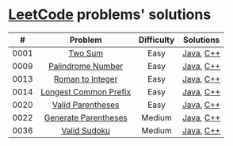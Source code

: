 # [LeetCode](https://leetcode.com/) problems' solutions

| #    | Problem                                                                                   | Difficulty | Solutions                                                                                                                                                                        |
| :--: | :---------------------------------------------------------------------------------------: | :--------: | :------------------------------------------------------------------------------------------------------------------------------------------------------------------------------: |
| 0001 | [Two Sum](https://leetcode.com/problems/two-sum/description/)                             | Easy       | [Java](https://github.com/sysfutex/leetcode/tree/main/java/0001-two-sum), [C++](https://github.com/sysfutex/leetcode/tree/main/c%2B%2B/0001-two-sum)                             |
| 0009 | [Palindrome Number](https://leetcode.com/problems/palindrome-number/description/)         | Easy       | [Java](https://github.com/sysfutex/leetcode/tree/main/java/0009-palindrome-number), [C++](https://github.com/sysfutex/leetcode/tree/main/c%2B%2B/0009-palindrome-number)         |
| 0013 | [Roman to Integer](https://leetcode.com/problems/roman-to-integer/description/)           | Easy       | [Java](https://github.com/sysfutex/leetcode/tree/main/java/0013-roman-to-integer), [C++](https://github.com/sysfutex/leetcode/tree/main/c%2B%2B/0013-roman-to-integer)           |
| 0014 | [Longest Common Prefix](https://leetcode.com/problems/longest-common-prefix/description/) | Easy       | [Java](https://github.com/sysfutex/leetcode/tree/main/java/0014-longest-common-prefix), [C++](https://github.com/sysfutex/leetcode/tree/main/c%2B%2B/0014-longest-common-prefix) |
| 0020 | [Valid Parentheses](https://leetcode.com/problems/valid-parentheses/description/)         | Easy       | [Java](https://github.com/sysfutex/leetcode/tree/main/java/0020-valid-parentheses), [C++](https://github.com/sysfutex/leetcode/tree/main/c%2B%2B/0020-valid-parentheses)         |
| 0022 | [Generate Parentheses](https://leetcode.com/problems/generate-parentheses/description/)   | Medium     | [Java](https://github.com/sysfutex/leetcode/tree/main/java/0022-generate-parentheses), [C++](https://github.com/sysfutex/leetcode/tree/main/c%2B%2B/0022-generate-parentheses)   |
| 0036 | [Valid Sudoku](https://leetcode.com/problems/valid-sudoku/description/)                   | Medium     | [Java](https://github.com/sysfutex/leetcode/tree/main/java/0036-valid-sudoku), [C++](https://github.com/sysfutex/leetcode/tree/main/c%2B%2B/0036-valid-sudoku)                   |
